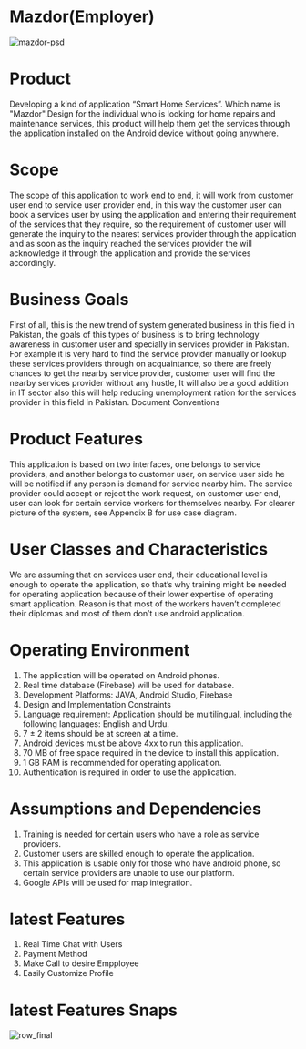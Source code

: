 

# Mazdor(Employer)
![mazdor-psd](https://user-images.githubusercontent.com/31346514/48180905-497e5780-e347-11e8-8558-47621e020c45.png)



# Product
Developing a kind of application “Smart Home Services”. Which name is "Mazdor".Design for the individual who is looking for home repairs and maintenance services, this product will help them get the services through the application installed on the Android device without going anywhere.

# Scope
The scope of this application to work end to end, it will work from customer user end to service user provider end, in this way the customer user can book a services user by using the application and entering their requirement of the services that they require, so the requirement of customer user will generate the inquiry to the nearest services provider through the application and as soon as the inquiry reached the services provider the will acknowledge it through the application and provide the services accordingly. 

# Business Goals
First of all, this is the new trend of system generated business in this field in Pakistan, the goals of this types of business is to bring technology awareness in customer user and specially in services provider in Pakistan. For example it is very hard to find the service provider manually or lookup these services providers through on acquaintance, so there are freely chances to get the nearby service provider, customer user will find the nearby services provider without any hustle, It will also be a good addition in IT sector also this will help reducing unemployment ration for the services provider in this field in Pakistan.
Document Conventions
 
# Product Features
This application is based on two interfaces, one belongs to service providers, and another belongs to customer user, on service user side he will be notified if any person is demand for service nearby him. The service provider could accept or reject the work request, on customer user end, user can look for certain service workers for themselves nearby. 
For clearer picture of the system, see Appendix B for use case diagram.

# User Classes and Characteristics
We are assuming that on services user end, their educational level is enough to operate the application, so that’s why training might be needed for operating application because of their lower expertise of operating smart application. Reason is that most of the workers haven’t completed their diplomas and most of them don’t use android application.

# Operating Environment
1. The application will be operated on Android phones.
2. Real time database (Firebase) will be used for database.
3. Development Platforms: JAVA, Android Studio, Firebase
4. Design and Implementation Constraints
5. Language requirement: Application should be multilingual, including the following languages: English and Urdu. 
6. 7 ± 2 items should be at screen at a time.
7. Android devices must be above 4xx to run this application.
8. 70 MB of free space required in the device to install this application.
9. 1 GB RAM is recommended for operating application.
10. Authentication is required in order to use the application.

# Assumptions and Dependencies
1. Training is needed for certain users who have a role as service providers.
2. Customer users are skilled enough to operate the application.
3. This application is usable only for those who have android phone, so certain service providers are unable to use our platform.
4. Google APIs will be used for map integration.

# latest Features
1. Real Time Chat with Users
2. Payment Method
3. Make Call to desire Empployee
4. Easily Customize Profile


# latest Features Snaps
![row_final](https://user-images.githubusercontent.com/31346514/53545063-07715f80-3b4a-11e9-9317-236b141ad04a.png)




